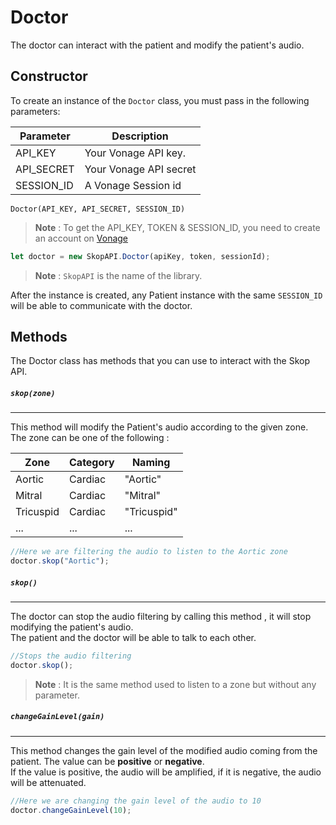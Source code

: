 # Doctor

The doctor can interact with the patient and modify the patient's audio.
## Constructor

To create an instance of the `Doctor` class, you must pass in the following parameters:

| Parameter  | Description            |
|------------|------------------------|
| API_KEY    | Your Vonage API key.   |
| API_SECRET | Your Vonage API secret |
| SESSION_ID | A Vonage Session id    |

`Doctor(API_KEY, API_SECRET, SESSION_ID)`

> **Note** : To get the API_KEY, TOKEN & SESSION_ID, you need to create an account on [Vonage](https://www.vonage.com/)

```javascript  
let doctor = new SkopAPI.Doctor(apiKey, token, sessionId);
```  

> **Note** : `SkopAPI` is the name of the library.


After the instance is created, any Patient instance with the same `SESSION_ID` will be able to communicate with the doctor.

## Methods

The Doctor class has methods that you can use to interact with the Skop API.


##### `skop(zone)` 
***

This method will modify the Patient's audio according to the given zone. <br>
The zone can be one of the following :

| Zone      | Category | Naming |
|-----------|----------| -------|
| Aortic    | Cardiac  | "Aortic" |
| Mitral    | Cardiac  | "Mitral" |
| Tricuspid | Cardiac  | "Tricuspid" |
| ...       | ...      | ...    |

```javascript
//Here we are filtering the audio to listen to the Aortic zone
doctor.skop("Aortic");
```

##### `skop()` 
***

The doctor can stop the audio filtering by calling this method , it will stop modifying the patient's audio.
<br>The patient and the doctor will be able to talk to each other.

```js
//Stops the audio filtering
doctor.skop();
```



> **Note** : It is the same method used to listen to a zone but without any parameter.

##### `changeGainLevel(gain)` 
***

This method changes the gain level of the modified audio coming from the patient.
The value can be **positive** or **negative**. <br>
If the value is positive, the audio will be amplified, if it is negative, the audio will be attenuated.

```javascript
//Here we are changing the gain level of the audio to 10
doctor.changeGainLevel(10);

```





